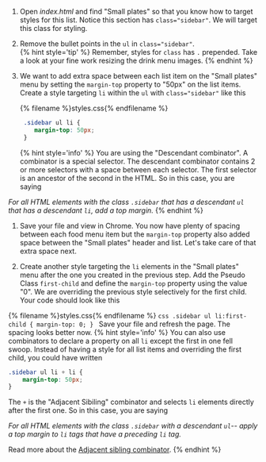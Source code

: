 1. Open _index.html_ and find "Small plates" so that you know how to target styles for this list. Notice this section has `class="sidebar"`. We will target this class for styling. 

1. Remove the bullet points in the `ul` in `class="sidebar"`.  
    {% hint style='tip' %}
Remember, styles for `class` has `.` prepended. Take a look at your fine work resizing the drink menu images. 
    {% endhint %}

1. We want to add extra space between each list item on the "Small plates" menu by setting the `margin-top` property to "50px" on the list items. Create a style targeting `li` within the `ul` with `class="sidebar"` like this

   {% filename %}styles.css{% endfilename %}
   ```css
    .sidebar ul li {
       margin-top: 50px;
    }
   ```
     {% hint style='info' %}
You are using the "Descendant combinator". A combinator is a special selector. The descendant combinator contains 2 or more selectors with a space between each selector. The first selector is an ancestor of the second in the HTML. So in this case, you are saying 

_For all HTML elements with the class `.sidebar` that has a descendant `ul` that has a descendant `li`, add a top margin._
    {% endhint %}

1. Save your file and view in Chrome. You now have plenty of spacing between each food menu item but the `margin-top` property also added space between the "Small plates" header and list. Let's take care of that extra space next.

1. Create another style targeting the `li` elements in the "Small plates" menu after the one you created in the previous step. Add the Pseudo Class `first-child` and define the `margin-top` property using the value "0". We are overriding the previous style selectively for the first child. Your code should look like this

  {% filename %}styles.css{% endfilename %}
    ```css
    .sidebar ul li:first-child {
        margin-top: 0;
    }
    ```
    Save your file and refresh the page. The spacing looks better now. 
  {% hint style='info' %}
You can also use combinators to declare a property on all `li` except the first in one fell swoop. Instead of having a style for all list items and overriding the first child, you could have written 
```css
.sidebar ul li + li {
    margin-top: 50px;
}
```

The `+` is the "Adjacent Sibiling" combinator and selects `li` elements directly after the first one. So in this case, you are saying

_For all HTML elements with the class `.sidebar` with a descendant `ul`-- apply a top margin to `li` tags that have a preceding `li` tag._

Read more about the [Adjacent sibling combinator](https://developer.mozilla.org/en-US/docs/Web/CSS/Adjacent_sibling_selectors). 
    {% endhint %}